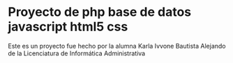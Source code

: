 # Proyecto de php base de datos javascript html5 css
Este es un  proyecto fue hecho por la alumna Karla Ivvone Bautista Alejando de la Licenciatura de Informática Administrativa 
